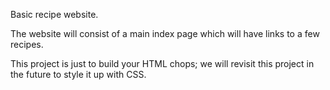 Basic recipe website.

The website will consist of a main index page which will have links to a few recipes.

This project is just to build your HTML chops; we will revisit this project in the future to style it up with CSS.
